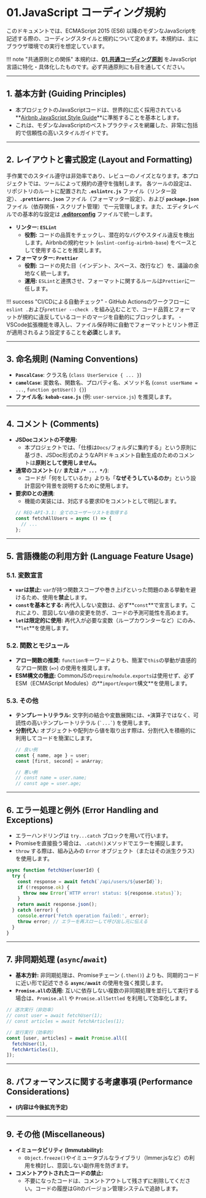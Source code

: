 # 01.JavaScript コーディング規約

このドキュメントでは、ECMAScript 2015 (ES6) 以降のモダンなJavaScriptを記述する際の、コーディングスタイルと規約について定めます。本規約は、主にブラウザ環境での実行を想定しています。

!!! note "共通原則との関係"
    本規約は、**[01.共通コーディング原則](../01_共通規則/01_共通コーディング原則.md)** をJavaScript言語に特化・具体化したものです。必ず共通原則にも目を通してください。

---

## 1. 基本方針 (Guiding Principles)

*   本プロジェクトのJavaScriptコードは、世界的に広く採用されている**[Airbnb JavaScript Style Guide](https://github.com/airbnb/javascript)**に準拠することを基本とします。
*   これは、モダンなJavaScriptのベストプラクティスを網羅した、非常に包括的で信頼性の高いスタイルガイドです。

---

## 2. レイアウトと書式設定 (Layout and Formatting)

手作業でのスタイル遵守は非効率であり、レビューのノイズとなります。本プロジェクトでは、ツールによって規約の遵守を強制します。
各ツールの設定は、リポジトリのルートに配置された **`.eslintrc.js`** ファイル（リンター設定）、**`.prettierrc.json`** ファイル（フォーマッター設定）、および **`package.json`** ファイル（依存関係・スクリプト管理）で一元管理します。また、エディタレベルでの基本的な設定は **[.editorconfig](/.editorconfig)** ファイルで統一します。

*   **リンター: `ESLint`**
    *   **役割:** コードの品質をチェックし、潜在的なバグやスタイル違反を検出します。Airbnbの規約セット (`eslint-config-airbnb-base`) をベースとして使用することを推奨します。
*   **フォーマッター: `Prettier`**
    *   **役割:** コードの見た目（インデント、スペース、改行など）を、議論の余地なく統一します。
    *   **運用:** `ESLint`と連携させ、フォーマットに関するルールは`Prettier`に一任します。

!!! success "CI/CDによる自動チェック"
    - GitHub Actionsのワークフローに`eslint .`および`prettier --check .`を組み込むことで、コード品質とフォーマットが規約に違反しているコードのマージを自動的にブロックします。
    - VSCode拡張機能を導入し、ファイル保存時に自動でフォーマットとリント修正が適用されるよう設定することを**必須**とします。

---

## 3. 命名規則 (Naming Conventions)

*   **`PascalCase`**: クラス名 (`class UserService { ... }`)
*   **`camelCase`**: 変数名、関数名、プロパティ名、メソッド名 (`const userName = ...`, `function getUser() {}`)
*   **ファイル名**: **`kebab-case.js`** (例: `user-service.js`) を推奨します。

---

## 4. コメント (Comments)

*   **JSDocコメントの不使用:**
    *   本プロジェクトでは、「仕様は`Docs/`フォルダに集約する」という原則に基づき、JSDoc形式のようなAPIドキュメント自動生成のためのコメントは**原則として使用しません。**
*   **通常のコメント (`//` または `/* ... */`)**:
    *   コードが「何をしているか」よりも「**なぜそうしているのか**」という設計意図や背景を説明するために使用します。
*   **要求IDとの連携**:
    *   機能の実装には、対応する要求IDをコメントとして明記します。
    ```javascript
    // REQ-API-3.1: 全てのユーザーリストを取得する
    const fetchAllUsers = async () => {
      // ...
    };
    ```

---

## 5. 言語機能の利用方針 (Language Feature Usage)

### 5.1. 変数宣言
*   **`var`は禁止:** `var`が持つ関数スコープや巻き上げといった問題のある挙動を避けるため、使用を**禁止**します。
*   **`const`を基本とする:** 再代入しない変数は、必ず**`const`**で宣言します。これにより、意図しない値の変更を防ぎ、コードの予測可能性を高めます。
*   **`let`は限定的に使用:** 再代入が必要な変数（ループカウンターなど）にのみ、**`let`**を使用します。

### 5.2. 関数とモジュール
*   **アロー関数の推奨:** `function`キーワードよりも、簡潔で`this`の挙動が直感的なアロー関数 (`=>`) の使用を推奨します。
*   **ESM構文の徹底:** CommonJSの`require`/`module.exports`は使用せず、必ずESM（ECMAScript Modules）の**`import`/`export`構文**を使用します。

### 5.3. その他
*   **テンプレートリテラル:** 文字列の結合や変数展開には、`+`演算子ではなく、可読性の高いテンプレートリテラル (`` `...` ``) を使用します。
*   **分割代入:** オブジェクトや配列から値を取り出す際は、分割代入を積極的に利用してコードを簡潔にします。
    ```javascript
    // 良い例
    const { name, age } = user;
    const [first, second] = anArray;
    
    // 悪い例
    // const name = user.name;
    // const age = user.age;
    ```

---

## 6. エラー処理と例外 (Error Handling and Exceptions)

*   エラーハンドリングは `try...catch` ブロックを用いて行います。
*   Promiseを直接扱う場合は、`.catch()`メソッドでエラーを捕捉します。
*   `throw` する際は、組み込みの `Error` オブジェクト（またはその派生クラス）を使用します。

```javascript
async function fetchUser(userId) {
  try {
    const response = await fetch(`/api/users/${userId}`);
    if (!response.ok) {
      throw new Error(`HTTP error! status: ${response.status}`);
    }
    return await response.json();
  } catch (error) {
    console.error('Fetch operation failed:', error);
    throw error; // エラーを再スローして呼び出し元に伝える
  }
}
```

---

## 7. 非同期処理 (`async`/`await`)

*   **基本方針:** 非同期処理は、Promiseチェーン (`.then()`) よりも、同期的コードに近い形で記述できる **`async/await`** の使用を強く推奨します。
*   **`Promise.all`の活用:** 互いに依存しない複数の非同期処理を並行して実行する場合は、`Promise.all` や `Promise.allSettled` を利用して効率化します。

```javascript
// 逐次実行（非効率）
// const user = await fetchUser(1);
// const articles = await fetchArticles(1);

// 並行実行（効率的）
const [user, articles] = await Promise.all([
  fetchUser(1),
  fetchArticles(1),
]);
```

---

## 8. パフォーマンスに関する考慮事項 (Performance Considerations)
*   **(内容は今後拡充予定)**

---

## 9. その他 (Miscellaneous)
*   **イミュータビリティ (Immutability):**
    *   `Object.freeze()`やイミュータブルなライブラリ（Immer.jsなど）の利用を検討し、意図しない副作用を防ぎます。
*   **コメントアウトされたコードの禁止:**
    *   不要になったコードは、コメントアウトして残さずに削除してください。コードの履歴はGitのバージョン管理システムで追跡します。

